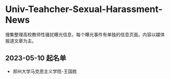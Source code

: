 # Univ-Teahcher-Sexual-Harassment-News

搜集整理高校教师性骚扰曝光信息，每个曝光事件有单独的信息页面。内容以媒体报道文章为主。

## 2023-05-10 起名单
- 郑州大学马克思主义学院-王国胜
